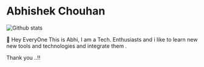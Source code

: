 # Abhishek Chouhan
![Github stats](https://github-readme-stats.vercel.app/api?username=sabhi8226)

🔰 Hey EveryOne This is Abhi, I am a Tech. Enthusiasts and i like to learn new new tools and technologies and integrate them .



Thank you ..!!
